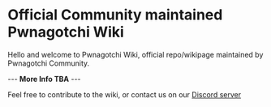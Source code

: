 # Official Community maintained Pwnagotchi Wiki

Hello and welcome to Pwnagotchi Wiki, official repo/wikipage maintained by Pwnagotchi Community.

--- **More Info TBA** ---

Feel free to contribute to the wiki, or contact us on our [Discord server](https://discord.gg/PgaU3Vp)
